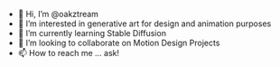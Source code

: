 - 👋 Hi, I’m @oakztream
- 👀 I’m interested in generative art for design and animation purposes
- 🌱 I’m currently learning Stable Diffusion
- 💞️ I’m looking to collaborate on Motion Design Projects
- 📫 How to reach me ... ask!

<!---
oakztream/oakztream is a ✨ special ✨ repository because its `README.md` (this file) appears on your GitHub profile.
You can click the Preview link to take a look at your changes.
--->
